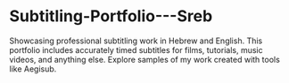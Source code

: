 # Subtitling-Portfolio---Sreb
Showcasing professional subtitling work in Hebrew and English. This portfolio includes accurately timed subtitles for films, tutorials, music videos, and anything else. Explore samples of my work created with tools like Aegisub.
